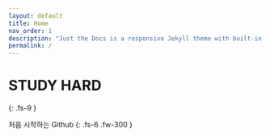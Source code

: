 ```yaml
---
layout: default
title: Home
nav_order: 1
description: "Just the Docs is a responsive Jekyll theme with built-in search that is easily customizable and hosted on GitHub Pages."
permalink: /
---
```


# STUDY HARD
{: .fs-9 }

처음 시작하는 Github 
{: .fs-6 .fw-300 }
